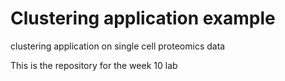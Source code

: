 # Clustering application example
clustering application on single cell proteomics data

This is the repository for the week 10 lab
